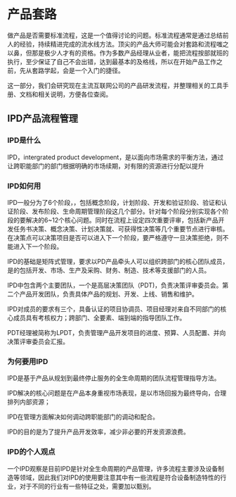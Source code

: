 # 产品套路

做产品是否需要标准流程，这是一个值得讨论的问题。标准流程通常是通过总结前人的经验，持续精进完成的流水线方法。顶尖的产品大师可能会对套路和流程嗤之以鼻，但那是极少人才有的资格。作为多数产品经理从业者，能把流程按部就班的执行，至少保证了自己不会出错，达到最基本的及格线，所以在开始产品工作之前，先从套路学起，会是一个入门的捷径。

这一部分，我们会研究现在主流互联网公司的产品研发流程，并整理相关的工具手册、文档和相关说明，方便各位查阅。

## IPD产品流程管理

### IPD是什么

IPD，intergrated product development，是以面向市场需求的平衡方法，通过让跨职能部门的部门根据明确的市场续期，对有限的资源进行分配以提升

### IPD如何用

IPD一般分为了6个阶段，，包括概念阶段，计划阶段、开发和验证阶段、验证和认证阶段、发布阶段、生命周期管理阶段这几个部分。针对每个阶段分别实现各个阶段的要解决的6~12个核心问题。同时在流程上设定四次重要评审，包括新产品开发任务书决策、概念决策、计划决策就、可获得性决策等几个重要节点进行审核。在决策点可以决策项目是否可以进入下一个阶段，要严格遵守一旦决策拒绝，则不能进入下一个阶段。

IPD的基础是矩阵式管理，要求以PD产品牵头人可以组织跨部门的核心团队成员，是的包括开发、市场、生产及采购、财务、制造、技术等支援部门的人员。

IPD中包含两个主要团队，一个是高层决策团队（PDT)，负责决策评审委员会。第二个产品开发团队，负责具体产品的规划、开发、上线、销售和维护。

IPD对成员的要求有三个，具备认证的项目协调员、项目经理对来自不同部门的核心成员具有考核权力；跨部门、全要素、端到端的指导团队工作。

​	PDT经理被简称为LPDT，负责管理产品开发项目的进度、预算、人员配置、并向决策评审委员会汇报。

### 为何要用IPD

IPD是基于产品从规划到最终停止服务的全生命周期的团队流程管理指导方法。

IPD解决的核心问题是在产品本身重视市场表现，是以市场回报为最终导向，合理排列内部资源；

IPD在管理方面解决如何调动跨职能部门的调动和配合。

IPD的目的是为了提升产品开发效率，减少非必要的开发资源浪费。

### IPD的个人观点

一个IPD观察是目前IPD是针对全生命周期的产品管理，许多流程主要涉及设备制造等领域，因此我们对IPD的使用要注意其中有一些流程是符合设备制造特性的行业，对于不同的行业有一些特征之处，需要加以甄别。

